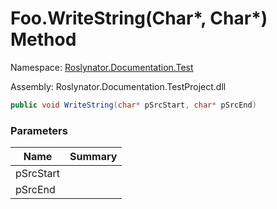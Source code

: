 # Foo\.WriteString\(Char\*, Char\*\) Method

Namespace: [Roslynator.Documentation.Test](../../README.md)

Assembly: Roslynator\.Documentation\.TestProject\.dll

```csharp
public void WriteString(char* pSrcStart, char* pSrcEnd)
```

### Parameters

| Name | Summary |
| ---- | ------- |
| pSrcStart | |
| pSrcEnd | |

